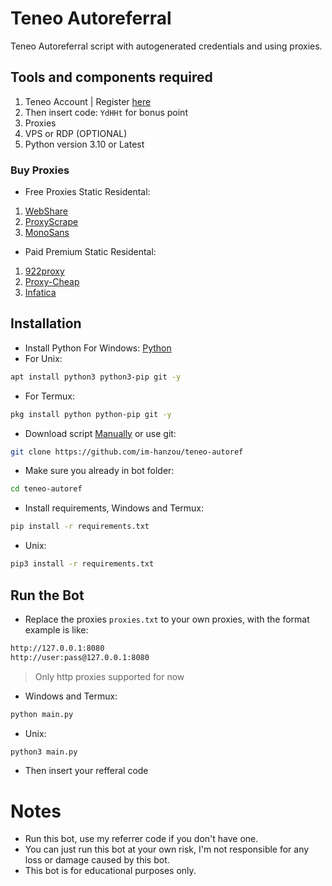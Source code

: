 # Teneo Autoreferral
Teneo Autoreferral script with autogenerated credentials and using proxies.
## Tools and components required
1. Teneo Account | Register [here](https://dashboard.teneo.pro/auth/signup)
2. Then insert code: ``YdHHt`` for bonus point
3. Proxies
4. VPS or RDP (OPTIONAL)
5. Python version 3.10 or Latest
### Buy Proxies
- Free Proxies Static Residental: 
1. [WebShare](https://www.webshare.io/?referral_code=p7k7whpdu2jg)
2. [ProxyScrape](https://proxyscrape.com/?ref=odk1mmj)
3. [MonoSans](https://github.com/monosans/proxy-list)
- Paid Premium Static Residental:
1. [922proxy](https://www.922proxy.com/register?inviter_code=d03d4fed)
2. [Proxy-Cheap](https://app.proxy-cheap.com/r/JysUiH)
3. [Infatica](https://dashboard.infatica.io/aff.php?aff=544)
## Installation
- Install Python For Windows: [Python](https://www.python.org/ftp/python/3.13.0/python-3.13.0-amd64.exe)
- For Unix:
```bash
apt install python3 python3-pip git -y
```
- For Termux:
```bash
pkg install python python-pip git -y
```
- Download script [Manually](https://github.com/im-hanzou/teneo-autoref/archive/refs/heads/main.zip) or use git:
```bash
git clone https://github.com/im-hanzou/teneo-autoref
```
- Make sure you already in bot folder:
```bash
cd teneo-autoref
```
- Install requirements, Windows and Termux:
```bash
pip install -r requirements.txt
```
- Unix:
```bash
pip3 install -r requirements.txt
```
## Run the Bot
- Replace the proxies ```proxies.txt``` to your own proxies, with the format example is like:
```bash
http://127.0.0.1:8080
http://user:pass@127.0.0.1:8080
```
>Only http proxies supported for now
- Windows and Termux:
```bash
python main.py
```
- Unix:
```bash
python3 main.py
```
- Then insert your refferal code
# Notes
- Run this bot, use my referrer code if you don't have one.
- You can just run this bot at your own risk, I'm not responsible for any loss or damage caused by this bot.
- This bot is for educational purposes only.
